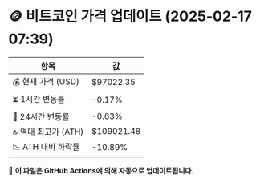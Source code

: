 # 🪙 비트코인 가격 업데이트 (2025-02-17 07:39)

| 항목                | 값 |
|--------------------|----------------|
| 💰 현재 가격 (USD) | $97022.35 |
| ⏳ 1시간 변동률    | -0.17% |
| 📆 24시간 변동률   | -0.63% |
| 🔝 역대 최고가 (ATH) | $109021.48 |
| 📉 ATH 대비 하락률 | -10.89% |

🔄 **이 파일은 GitHub Actions에 의해 자동으로 업데이트됩니다.**

